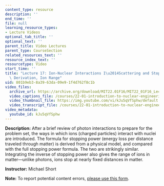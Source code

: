 ```yaml
---
content_type: resource
description: ''
end_time: ''
file: null
learning_resource_types:
- Lecture Videos
optional_tab_title: ''
optional_text: ''
parent_title: Video Lectures
parent_type: CourseSection
related_resources_text: ''
resource_index_text: ''
resourcetype: Video
start_time: ''
title: "Lecture 17: Ion-Nuclear Interactions I\u2014Scattering and Stopping Power\
  \ Derivation, Ion Range"
uid: 801b9eb3-8a39-63da-09e9-1f4d762f8c1b
video_files:
  archive_url: https://archive.org/download/MIT22.01F16/MIT22_01F16_Lec17_300k.mp4
  video_captions_file: /courses/22-01-introduction-to-nuclear-engineering-and-ionizing-radiation-fall-2016/f6f3ca4d4108573489f58e5803c05654_kJu5qVfSphw.vtt
  video_thumbnail_file: https://img.youtube.com/vi/kJu5qVfSphw/default.jpg
  video_transcript_file: /courses/22-01-introduction-to-nuclear-engineering-and-ionizing-radiation-fall-2016/9b7b744cd140cf55ca6f0915c61a4e85_kJu5qVfSphw.pdf
video_metadata:
  youtube_id: kJu5qVfSphw
---
```


**Description:** After a brief review of photon interactions to prepare for the problem set, the ways in which ions (charged particles) interact with nuclei are introduced. The formula for stopping power (energy loss per distance traveled through matter) is derived from a physical model, and compared with the full stopping power formula. The two are strikingly similar. Integrating the inverse of stopping power also gives the range of ions in matter—unlike photons, ions stop at nearly fixed distances in matter.

**Instructor:** Michael Short

**Note:** To report potential content errors, [please use this form](https://forms.gle/8B2zcUvfCtgJdTdE7).